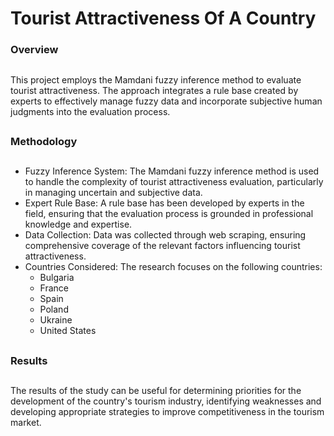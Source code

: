 <h1>Tourist Attractiveness Of A Country</h1>

<h3>Overview</h3>

##

This project employs the Mamdani fuzzy inference method to evaluate tourist attractiveness. The approach integrates a rule base created by experts to effectively manage fuzzy data and incorporate subjective human judgments into the evaluation process.

##

<h3>Methodology</h3>

##

<ul>
  <li>Fuzzy Inference System: The Mamdani fuzzy inference method is used to handle the complexity of tourist attractiveness evaluation, particularly in managing uncertain and subjective data.</li>
  <li>Expert Rule Base: A rule base has been developed by experts in the field, ensuring that the evaluation process is grounded in professional knowledge and expertise.</li>
  <li>Data Collection: Data was collected through web scraping, ensuring comprehensive coverage of the relevant factors influencing tourist attractiveness.</li>
  <li>Countries Considered: The research focuses on the following countries:
    <ul>
      <li>Bulgaria</li>
      <li>France</li>
      <li>Spain</li>
      <li>Poland</li>
      <li>Ukraine</li>
      <li>United States</li>
    </ul>
  </li>
</ul>

##

<h3>Results</h3>

##

The results of the study can be useful for determining priorities for the
development of the country's tourism industry, identifying weaknesses and
developing appropriate strategies to improve competitiveness in the tourism
market.
